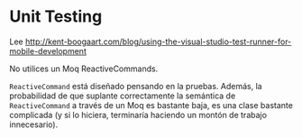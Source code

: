 # Unit Testing

Lee http://kent-boogaart.com/blog/using-the-visual-studio-test-runner-for-mobile-development

No utilices un Moq ReactiveCommands.

`ReactiveCommand` está diseñado pensando en la pruebas. Además, la probabilidad de que suplante correctamente la semántica de `ReactiveCommand` a través de un Moq es bastante baja, es una clase bastante complicada (y si lo hiciera, terminaría haciendo un montón de trabajo innecesario). 
